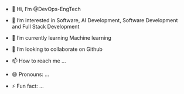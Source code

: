 - 👋 Hi, I’m @DevOps-EngTech

- 👀 I’m interested in Software, AI Development, Software Development and Full Stack Development

- 🌱 I’m currently learning Machine learning

- 💞️ I’m looking to collaborate on Github

- 📫 How to reach me ...

- 😄 Pronouns: ...

- ⚡ Fun fact: ...
